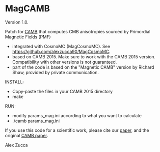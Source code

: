 # MagCAMB
Version 1.0.

Patch for [CAMB](http://camb.info) that computes CMB anisotropies sourced by Primordial Magnetic Fields (PMF)

- integrated with CosmoMC (MagCosmoMC). See https://github.com/alexzucca90/MagCosmoMC. 
- based on CAMB 2015. Make sure to work with the CAMB 2015 version. Compatibility with other versions is not guaranteed.
- part of the code is based on the "Magnetic CAMB" version by Richard Shaw, provided by private communication.

INSTALL: 
- Copy-paste the files in your CAMB 2015 directory 
- make

RUN:
- modify params_mag.ini according to what you want to calculate 
- ./camb params_mag.ini

If you use this code for a scientific work, please cite our [paper](https://arxiv.org/abs/1611.00757), and the original [CAMB paper](http://arxiv.org/abs/astro-ph/9911177).

Alex Zucca


